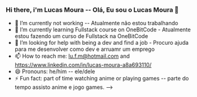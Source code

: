 ### Hi there, i'm Lucas Moura -- Olá, Eu sou o Lucas Moura 👋


- 🔭 I’m currently not working -- Atualmente não estou trabalhando
- 🌱 I’m currently learning Fullstack course on OneBitCode - Atualmente estou fazendo um curso de Fullstack na OneBitCode
- 🤔 I’m looking for help with being a dev and find a job - Procuro ajuda para me desenvolver como dev e arruamr um emprego
- 📫 How to reach me: lu.f.m@hotmail.com and https://www.linkedin.com/in/lucas-moura-a8a693110/
- 😄 Pronouns: he/him -- ele/dele
- ⚡ Fun fact: part of time watching anime or playing games -- parte do tempo assisto anime e jogo games.
-->
